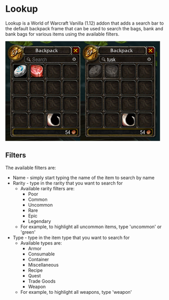 # Lookup

Lookup is a World of Warcraft Vanilla (1.12) addon that adds a search bar to the default backpack frame that can be used to search the bags, bank and bank bags for various items using the available filters.

![Backpack Search Example](/screenshot.png)

## Filters

The available filters are:

* Name - simply start typing the name of the item to search by name
* Rarity - type in the rarity that you want to search for
  * Available rarity filters are:
    * Poor
    * Common
    * Uncommon
    * Rare
    * Epic
    * Legendary
  * For example, to highlight all uncommon items, type 'uncommon' or 'green'
* Type - type in the item type that you want to search for
  * Available types are:
    * Armor
    * Consumable
    * Container
    * Miscellaneous
    * Recipe
    * Quest
    * Trade Goods
    * Weapon
  * For example, to highlight all weapons, type 'weapon'